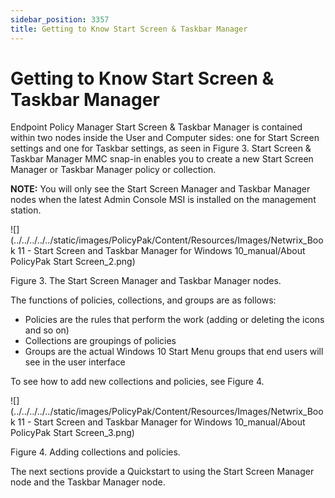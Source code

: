 ```yaml
---
sidebar_position: 3357
title: Getting to Know Start Screen & Taskbar Manager
---
```


# Getting to Know Start Screen & Taskbar Manager

Endpoint Policy Manager Start Screen & Taskbar Manager is contained within two nodes inside the User and Computer sides: one for Start Screen settings and one for Taskbar settings, as seen in Figure 3. Start Screen & Taskbar Manager MMC snap-in enables you to create a new Start Screen Manager or Taskbar Manager policy or collection.

**NOTE:** You will only see the Start Screen Manager and Taskbar Manager nodes when the latest Admin Console MSI is installed on the management station.

![](../../../../../static/images/PolicyPak/Content/Resources/Images/Netwrix_Book 11 - Start Screen and Taskbar Manager for Windows 10_manual/About PolicyPak Start Screen_2.png)

Figure 3. The Start Screen Manager and Taskbar Manager nodes.

The functions of policies, collections, and groups are as follows:

* Policies are the rules that perform the work (adding or deleting the icons and so on)
* Collections are groupings of policies
* Groups are the actual Windows 10 Start Menu groups that end users will see in the user interface

To see how to add new collections and policies, see Figure 4.

![](../../../../../static/images/PolicyPak/Content/Resources/Images/Netwrix_Book 11 - Start Screen and Taskbar Manager for Windows 10_manual/About PolicyPak Start Screen_3.png)

Figure 4. Adding collections and policies.

The next sections provide a Quickstart to using the Start Screen Manager node and the Taskbar Manager node.